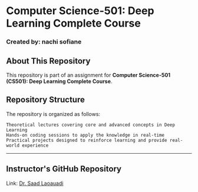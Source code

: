 # Computer Science-501: Deep Learning Complete Course
### Created by: nachi sofiane

## About This Repository
This repository is part of an assignment for **Computer Science-501 (CS501): Deep Learning Complete Course**.

## Repository Structure
The repository is organized as follows:

    Theoretical lectures covering core and advanced concepts in Deep Learning
    Hands-on coding sessions to apply the knowledge in real-time
    Practical projects designed to reinforce learning and provide real-world experience
---
## Instructor's GitHub Repository
Link: [Dr. Saad Laoauadi ](https://github.com/dr-saad-la/CS501-Deep-Learning-Complete-Course.git) 
